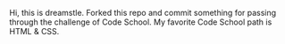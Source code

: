 Hi, this is dreamstle.
Forked this repo and commit something for passing through the challenge of Code School.
My favorite Code School path is HTML & CSS.
